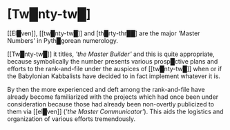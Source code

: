# **[Tw█nty-tw█]**

[[El█ven]], [[tw█nty-tw█]] and [th█rty-thr██] are the major 'Master Numbers' in Pyth█gorean numerology. 

[[Tw█nty-tw█]] it titles, *'the Master Builder'* and this is quite appropriate, because symbolically the number presents various prosp█ctive plans and efforts to the rank-and-file under the auspices of [[tw█nty-tw█]] when or if the Babylonian Kabbalists have decided to in fact implement whatever it is.

By then the more experienced and deft among the rank-and-file have already become familiarized with the projects which had once been under consideration because those had already been non-overtly publicized to them via [[el█ven]] (*'the Master Communicator'*).  This aids the logistics and organization of various efforts tremendously.
